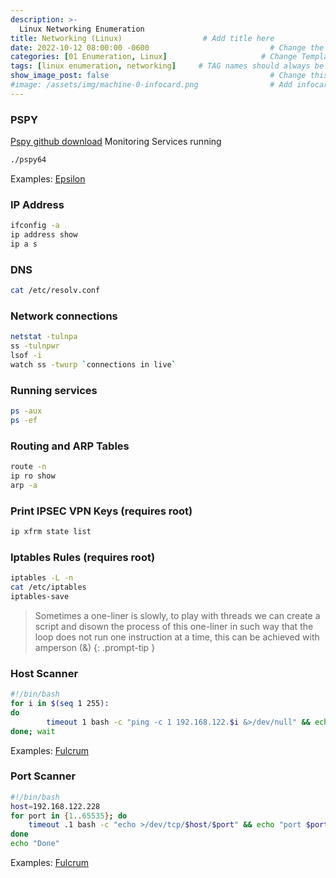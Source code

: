 ```yaml
---
description: >-
  Linux Networking Enumeration
title: Networking (Linux)                  # Add title here
date: 2022-10-12 08:00:00 -0600                           # Change the date to match completion date
categories: [01 Enumeration, Linux]                     # Change Templates to Writeup
tags: [linux enumeration, networking]     # TAG names should always be lowercase; replace template with writeup, and add relevant tags
show_image_post: false                                    # Change this to true
#image: /assets/img/machine-0-infocard.png                # Add infocard image here for post preview image
---
```

### PSPY
[Pspy github download](https://github.com/DominicBreuker/pspy)
Monitoring Services running
```bash
./pspy64
```
Examples:
[Epsilon](https://shuciran.github.io/posts/Epsilon/#fnref:pspy)
### IP Address
```bash
ifconfig -a
ip address show
ip a s
```

### DNS
```bash
cat /etc/resolv.conf
```

### Network connections
```bash
netstat -tulnpa
ss -tulnpwr
lsof -i
watch ss -twurp `connections in live`
```

### Running services
```bash
ps -aux
ps -ef
```

### Routing and ARP Tables
```bash
route -n
ip ro show
arp -a 
```

### Print IPSEC VPN Keys (requires root)
```bash
ip xfrm state list
```

### Iptables Rules (requires root)
```bash
iptables -L -n
cat /etc/iptables
iptables-save
```
> Sometimes a one-liner is slowly, to play with threads we can create a script and disown the process of this one-liner in such way that the loop does not run one instruction at a time, this can be achieved with amperson (&)
{: .prompt-tip }

### Host Scanner
```bash
#!/bin/bash
for i in $(seq 1 255):
do
        timeout 1 bash -c "ping -c 1 192.168.122.$i &>/dev/null" && echo "[+] IP 192.168.122.$i active" &
done; wait
```
Examples:
[Fulcrum](https://shuciran.github.io/posts/Fulcrum/#fnref:hosts-scanner)

### Port Scanner
```bash
#!/bin/bash
host=192.168.122.228
for port in {1..65535}; do
    timeout .1 bash -c "echo >/dev/tcp/$host/$port" && echo "port $port is open" &
done
echo "Done"
```
Examples:
[Fulcrum](https://shuciran.github.io/posts/Fulcrum/#fnref:port-scanner)

